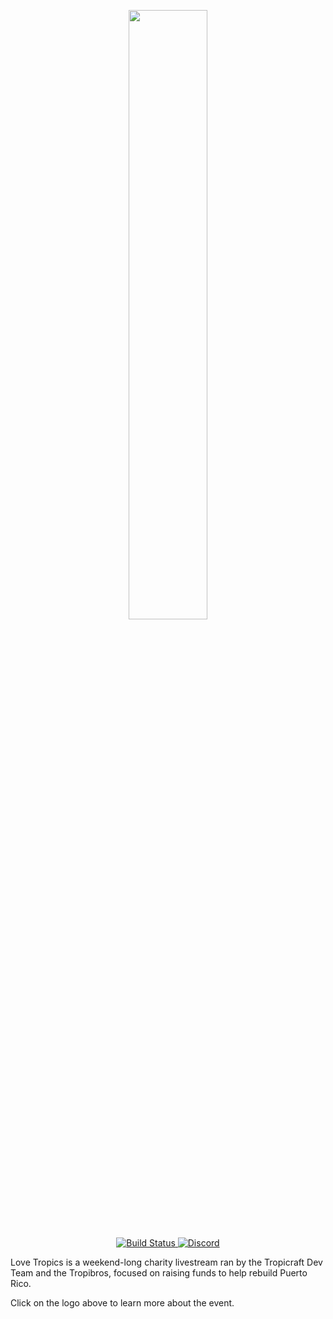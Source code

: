<p align="center">
  <a href="https://lovetropics.org">
    <img src="https://lovetropics.org/static/images/lt22_logo.svg" width="50%">
  </a>
</p>
<p align="center">
  <a href="https://github.com/LoveTropics/LTMinigames/actions">
      <img src="https://img.shields.io/github/workflow/status/lovetropics/ltminigames/Java%20CI%20with%20Gradle?style=flat-square" alt="Build Status">
  </a>
  <a href="https://discord.gg/DbzMR8J">
      <img src="https://img.shields.io/discord/444746940761243652.svg?colorB=7289DA&label=Discord&style=flat-square" alt="Discord">
  </a>
</p>   
   
      
<!-- I apologize for the HTML but it looks so pretty :) -->

Love Tropics is a weekend-long charity livestream ran by the Tropicraft Dev Team and the Tropibros, focused on raising funds to help rebuild Puerto Rico.

Click on the logo above to learn more about the event.
